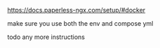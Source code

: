 https://docs.paperless-ngx.com/setup/#docker

make sure you use both the env and compose yml

todo any more instructions